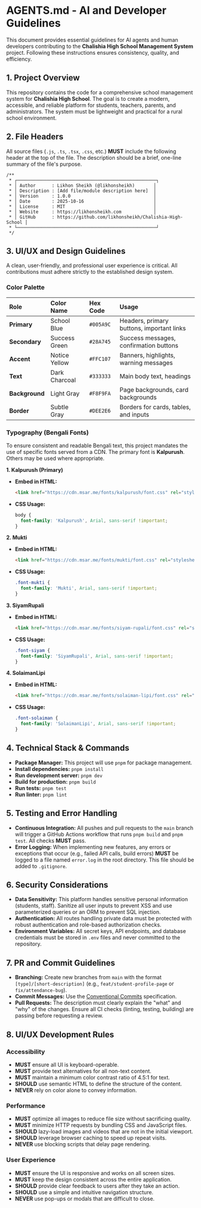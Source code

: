 # AGENTS.md - AI and Developer Guidelines

This document provides essential guidelines for AI agents and human developers contributing to the **Chalishia High School Management System** project. Following these instructions ensures consistency, quality, and efficiency.

## 1. Project Overview

This repository contains the code for a comprehensive school management system for **Chalishia High School**. The goal is to create a modern, accessible, and reliable platform for students, teachers, parents, and administrators. The system must be lightweight and practical for a rural school environment.

## 2. File Headers

All source files (`.js`, `.ts`, `.tsx`, `.css`, etc.) **MUST** include the following header at the top of the file. The description should be a brief, one-line summary of the file's purpose.

```
/**
 * ┌────────────────────────────────────────────────────┐
 * │ Author      : Likhon Sheikh (@likhonsheikh)       │
 * │ Description : [Add file/module description here]  │
 * │ Version     : 1.0.0                               │
 * │ Date        : 2025-10-16                          │
 * │ License     : MIT                                 │
 * │ Website     : https://likhonsheikh.com            │
 * │ GitHub      : https://github.com/likhonsheikh/Chalishia-High-School │
 * └────────────────────────────────────────────────────┘
 */
```

## 3. UI/UX and Design Guidelines

A clean, user-friendly, and professional user experience is critical. All contributions must adhere strictly to the established design system.

### Color Palette

| Role          | Color Name      | Hex Code    | Usage                                        |
| :------------ | :-------------- | :---------- | :------------------------------------------- |
| **Primary**   | School Blue     | `#005A9C`   | Headers, primary buttons, important links    |
| **Secondary** | Success Green   | `#28A745`   | Success messages, confirmation buttons       |
| **Accent**    | Notice Yellow   | `#FFC107`   | Banners, highlights, warning messages        |
| **Text**      | Dark Charcoal   | `#333333`   | Main body text, headings                     |
| **Background**| Light Gray      | `#F8F9FA`   | Page backgrounds, card backgrounds           |
| **Border**    | Subtle Gray     | `#DEE2E6`   | Borders for cards, tables, and inputs        |

### Typography (Bengali Fonts)

To ensure consistent and readable Bengali text, this project mandates the use of specific fonts served from a CDN. The primary font is **Kalpurush**. Others may be used where appropriate.

**1. Kalpurush (Primary)**
*   **Embed in HTML:**
    ```html
    <link href="https://cdn.msar.me/fonts/kalpurush/font.css" rel="stylesheet">
    ```
*   **CSS Usage:**
    ```css
    body {
      font-family: 'Kalpurush', Arial, sans-serif !important;
    }
    ```

**2. Mukti**
*   **Embed in HTML:**
    ```html
    <link href="https://cdn.msar.me/fonts/mukti/font.css" rel="stylesheet">
    ```
*   **CSS Usage:**
    ```css
    .font-mukti {
      font-family: 'Mukti', Arial, sans-serif !important;
    }
    ```

**3. SiyamRupali**
*   **Embed in HTML:**
    ```html
    <link href="https://cdn.msar.me/fonts/siyam-rupali/font.css" rel="stylesheet">
    ```
*   **CSS Usage:**
    ```css
    .font-siyam {
      font-family: 'SiyamRupali', Arial, sans-serif !important;
    }
    ```

**4. SolaimanLipi**
*   **Embed in HTML:**
    ```html
    <link href="https://cdn.msar.me/fonts/solaiman-lipi/font.css" rel="stylesheet">
    ```
*   **CSS Usage:**
    ```css
    .font-solaiman {
      font-family: 'SolaimanLipi', Arial, sans-serif !important;
    }
    ```

## 4. Technical Stack & Commands

*   **Package Manager:** This project will use `pnpm` for package management.
*   **Install dependencies:** `pnpm install`
*   **Run development server:** `pnpm dev`
*   **Build for production:** `pnpm build`
*   **Run tests:** `pnpm test`
*   **Run linter:** `pnpm lint`

## 5. Testing and Error Handling

*   **Continuous Integration:** All pushes and pull requests to the `main` branch will trigger a GitHub Actions workflow that runs `pnpm build` and `pnpm test`. All checks **MUST** pass.
*   **Error Logging:** When implementing new features, any errors or exceptions that occur (e.g., failed API calls, build errors) **MUST** be logged to a file named `error.log` in the root directory. This file should be added to `.gitignore`.

## 6. Security Considerations

*   **Data Sensitivity:** This platform handles sensitive personal information (students, staff). Sanitize all user inputs to prevent XSS and use parameterized queries or an ORM to prevent SQL injection.
*   **Authentication:** All routes handling private data must be protected with robust authentication and role-based authorization checks.
*   **Environment Variables:** All secret keys, API endpoints, and database credentials must be stored in `.env` files and never committed to the repository.

## 7. PR and Commit Guidelines

*   **Branching:** Create new branches from `main` with the format `[type]/[short-description]` (e.g., `feat/student-profile-page` or `fix/attendance-bug`).
*   **Commit Messages:** Use the [Conventional Commits](https://www.conventionalcommits.org/) specification.
*   **Pull Requests:** The description must clearly explain the "what" and "why" of the changes. Ensure all CI checks (linting, testing, building) are passing before requesting a review.

## 8. UI/UX Development Rules

### Accessibility
- **MUST** ensure all UI is keyboard-operable.
- **MUST** provide text alternatives for all non-text content.
- **MUST** maintain a minimum color contrast ratio of 4.5:1 for text.
- **SHOULD** use semantic HTML to define the structure of the content.
- **NEVER** rely on color alone to convey information.

### Performance
- **MUST** optimize all images to reduce file size without sacrificing quality.
- **MUST** minimize HTTP requests by bundling CSS and JavaScript files.
- **SHOULD** lazy-load images and videos that are not in the initial viewport.
- **SHOULD** leverage browser caching to speed up repeat visits.
- **NEVER** use blocking scripts that delay page rendering.

### User Experience
- **MUST** ensure the UI is responsive and works on all screen sizes.
- **MUST** keep the design consistent across the entire application.
- **SHOULD** provide clear feedback to users after they take an action.
- **SHOULD** use a simple and intuitive navigation structure.
- **NEVER** use pop-ups or modals that are difficult to close.